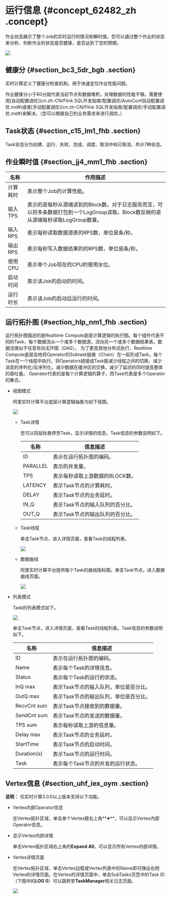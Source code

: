# 运行信息 {#concept_62482_zh .concept}

作业状态展示了整个Job的实时运行的情况和瞬时值。您可以通过整个作业的状态来分析、判断作业的状态是否健康，是否达到了您的预期。

![](http://static-aliyun-doc.oss-cn-hangzhou.aliyuncs.com/assets/img/41066/156197304233933_zh-CN.png)

## 健康分 {#section_bc3_5dr_bgb .section}

实时计算定义了健康分检查机制，用于快速定位作业性能问题。

作业健康分小于60分就代表当前节点有数据堆积，处理数据的性能不够。需要使用[自动配置调优](cn.zh-CN/Flink SQL开发指南/配置调优/AutoConf自动配置调优.md#)或者[手动配置调优](cn.zh-CN/Flink SQL开发指南/配置调优/手动配置调优.md#)来解决。（您可以根据自己的业务需求来进行调优。）

## Task状态 {#section_c15_lm1_fhb .section}

Task状态分为创建、运行、失败、完成、调度、取消中和已取消，共计7种状态。

## 作业瞬时值 {#section_jj4_mm1_fhb .section}

|名称|作用描述|
|--|----|
|计算耗时|表示整个Job的计算性能。|
|输入TPS|表示的是每秒从源端读到的Block数。对于日志服务而言，可以将多条数据打包到一个LogGroup读取。Block数反映的是从源端每秒读取LogGroup数量。|
|输入RPS|表示每秒读取数据源表的RPS数，单位是条/秒。|
|输出RPS|表示每秒写入数据结果的的RPS数，单位是条/秒。|
|使用CPU|表示单个Job现在的CPU的使用水位。|
|启动时间|表示该Job的启动的时间。|
|运行时长|表示该Job的启动后运行的时间。|

## 运行拓扑图 {#section_hlp_nm1_fhb .section}

运行拓扑图描述的是Realtime Compute底层计算逻辑的执行图。每个组件代表不同的Task，每个数据流从一个或多个数据源，流向另一个或多个数据结果表。数据流类似于任意有向无环图（DAG）。 为了更高效地分布式执行，Realtime Compute底层会地将Operator的Subtask链接（Chain）在一起形成Task，每个Task在一个线程中执行。将Operators链接成Task能减少线程之间的切换，减少消息的序列化/反序列化，减少数据在缓冲区的交换，减少了延迟的同时提高整体的吞吐量。 Operator代表的是每个计算逻辑的算子，而Task代表是多个Operator的集合。

-   视图模式

    阿里实时计算平台底层计算逻辑抽象为如下视图。

    ![](http://static-aliyun-doc.oss-cn-hangzhou.aliyuncs.com/assets/img/41066/156197304333937_zh-CN.png)

    -   Task详情

        您可以将鼠标悬停至Task，显示详情的信息。Task信息的参数说明如下。

        |名称|信息描述|
        |--|----|
        |ID|表示在运行拓扑图的编码。|
        |PARALLEL|表示的并发量。|
        |TPS|表示每秒读取上游数据的BLOCK数。|
        |LATENCY|表示Task节点的计算耗时。|
        |DELAY|表示Task节点的业务延时。|
        |IN\_Q|表示Task节点的输入队列的百分比。|
        |OUT\_Q|表示Task节点的输出队列的百分比。|

    -   Task线程

        单击Task节点，进入详情页面，查看Task的线程列表。

        ![](http://static-aliyun-doc.oss-cn-hangzhou.aliyuncs.com/assets/img/41066/156197304333940_zh-CN.png)

    -   数据曲线

        阿里实时计算平台提供每个Task的曲线指标图。单击Task节点，进入数据曲线页面。

        ![](http://static-aliyun-doc.oss-cn-hangzhou.aliyuncs.com/assets/img/41066/156197304333941_zh-CN.png)

-   列表模式

    Task的列表模式如下。

    ![](http://static-aliyun-doc.oss-cn-hangzhou.aliyuncs.com/assets/img/41066/156197304333942_zh-CN.png)

    单击Task节点，进入详情页面，查看Task的线程列表。Task信息的参数说明如下。

    |名称|信息描述|
    |--|----|
    |ID|表示在运行拓扑图的编码。|
    |Name|表示每个Task的详情信息。|
    |Status|表示每个Task的运行的状态。|
    |InQ max|表示Task节点的输入队列，单位是百分比。|
    |OutQ max|表示Task节点的输出队列，单位是百分比。|
    |RecvCnt sum|表示Task节点接收到的数据量。|
    |SendCnt sum|表示Task节点的发送的数据量。|
    |TPS sum|表示每秒读取上游的信息量。|
    |Delay max|表示Task节点的业务延时。|
    |StartTime|表示Task节点的启动时间。|
    |Duration\(s\)|表示Task节点的运行时间。|
    |Task|表示每个Task节点的并发的运行状态。|


## Vertex信息 {#section_uhf_iex_oym .section}

**说明：** 仅实时计算3.0.0以上版本支持以下功能。

-   Vertex内部Operator信息

    在Vertex拓扑区域，单击单个Vertex框右上角**➕**，可以显示Vertex内部Operator信息。

-   显示Vertex内部详情

    单击Vertex拓扑区域右上角的**Expand All**，可以显示所有Vertex内部详情。

-   Vertex详情页面

    在Vertex拓扑区域，单击Vertex边框或Vertex列表中的Name即可弹出右侧Vertex的详情页面。在Vertex的详情页面中，单击SubTasks页签中的Task ID（下图中的**LOG 0**）可以跳转至**TaskManager**相关日志页面。

    ![](http://static-aliyun-doc.oss-cn-hangzhou.aliyuncs.com/assets/img/41066/156197304448314_zh-CN.png)


